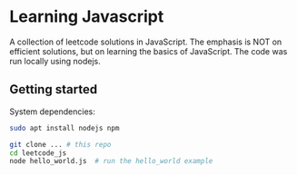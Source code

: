 # Learning Javascript

A collection of leetcode solutions in JavaScript.
The emphasis is NOT on efficient solutions, but on learning the basics of JavaScript.
The code was run locally using nodejs.

## Getting started

System dependencies:
```bash
sudo apt install nodejs npm
```

```bash
git clone ... # this repo
cd leetcode_js
node hello_world.js  # run the hello_world example
```

